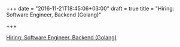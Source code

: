 +++
date = "2016-11-21T18:45:06+03:00"
draft = true
title = "Hiring: Software Engineer, Backend (Golang)"

+++

<p><a href="https://www.centralway.com/uk/careers/open-positions/details">Hiring: Software Engineer, Backend (Golang)</a></p>
